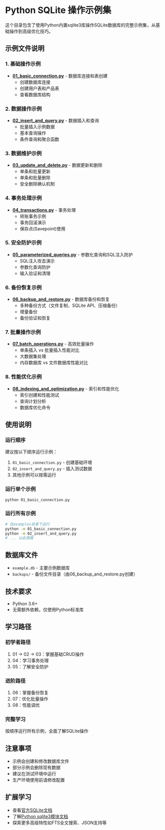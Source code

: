 # Python SQLite 操作示例集

这个目录包含了使用Python内置sqlite3库操作SQLite数据库的完整示例集，从基础操作到高级优化技巧。

## 示例文件说明

### 1. 基础操作示例
- **[01_basic_connection.py](01_basic_connection.py)** - 数据库连接和表创建
  - 创建数据库连接
  - 创建用户表和产品表
  - 查看数据库结构

### 2. 数据操作示例
- **[02_insert_and_query.py](02_insert_and_query.py)** - 数据插入和查询
  - 批量插入示例数据
  - 基本查询操作
  - 条件查询和聚合函数

### 3. 数据维护示例
- **[03_update_and_delete.py](03_update_and_delete.py)** - 数据更新和删除
  - 单条和批量更新
  - 单条和批量删除
  - 安全删除确认机制

### 4. 事务处理示例
- **[04_transactions.py](04_transactions.py)** - 事务处理
  - 转账事务示例
  - 事务回滚演示
  - 保存点(Savepoint)使用

### 5. 安全防护示例
- **[05_parameterized_queries.py](05_parameterized_queries.py)** - 参数化查询和SQL注入防护
  - SQL注入攻击演示
  - 参数化查询防护
  - 输入验证和清理

### 6. 备份恢复示例
- **[06_backup_and_restore.py](06_backup_and_restore.py)** - 数据库备份和恢复
  - 多种备份方式（文件复制、SQLite API、压缩备份）
  - 增量备份
  - 备份验证和恢复

### 7. 批量操作示例
- **[07_batch_operations.py](07_batch_operations.py)** - 高效批量操作
  - 单条插入 vs 批量插入性能对比
  - 大数据集处理
  - 内存数据库 vs 文件数据库性能对比

### 8. 性能优化示例
- **[08_indexing_and_optimization.py](08_indexing_and_optimization.py)** - 索引和性能优化
  - 索引创建和性能测试
  - 查询计划分析
  - 数据库优化命令

## 使用说明

### 运行顺序
建议按以下顺序运行示例：
1. `01_basic_connection.py` - 创建基础环境
2. `02_insert_and_query.py` - 插入测试数据
3. 其他示例可以按需运行

### 运行单个示例
```bash
python 01_basic_connection.py
```

### 运行所有示例
```bash
# 在examples目录下运行
python -m 01_basic_connection.py
python -m 02_insert_and_query.py
# ... 以此类推
```

## 数据库文件
- `example.db` - 主要示例数据库
- `backups/` - 备份文件目录（由06_backup_and_restore.py创建）

## 技术要求
- Python 3.6+
- 无需额外依赖，仅使用Python标准库

## 学习路径

### 初学者路径
1. 01 → 02 → 03：掌握基础CRUD操作
2. 04：学习事务处理
3. 05：了解安全防护

### 进阶路径
1. 06：掌握备份恢复
2. 07：优化批量操作
3. 08：性能调优

### 完整学习
按顺序运行所有示例，全面了解SQLite操作

## 注意事项
- 示例会创建和修改数据库文件
- 部分示例会删除现有数据
- 建议在测试环境中运行
- 生产环境使用前请修改配置

## 扩展学习
- 查看[官方SQLite文档](https://sqlite.org/docs.html)
- 了解[Python sqlite3模块文档](https://docs.python.org/3/library/sqlite3.html)
- 探索更多高级特性如FTS全文搜索、JSON支持等